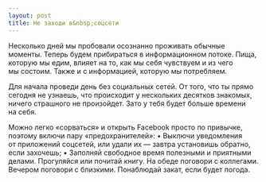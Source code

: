 ```yaml
---
layout: post
title: Не заходи в&nbsp;соцсети
---
```


Несколько дней мы пробовали осознанно проживать обычные моменты. Теперь будем прибираться в информационном потоке. Пища, которую мы едим, влияет на то, как мы себя чувствуем и из чего мы состоим. Также и с информацией, которую мы потребляем.

Для начала проведи день без социальных сетей. От того, что ты прямо сегодня не узнаешь, что происходит у нескольких десятков знакомых, ничего страшного не произойдет. Зато у тебя будет больше времени на себя.

Можно легко «сорваться» и открыть Facebook просто по привычке, поэтому включи пару «предохранителей»:
• Выключи уведомления от приложений соцсетей, или удали их — завтра установишь обратно, если захочешь;
• Заполняй свободное время полезными и приятными делами. Прогуляйся или почитай книгу. На обеде поговори с коллегами. Вечером поговори с близкими. Понаблюдай закат, если будет погода.
